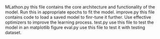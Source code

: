MLathon.py
this file contains the core architecture and functionality of the model. Run this in appropriate epochs to fit the model.
improve.py
this file contains code to load a saved model to finr-tune it further. Use effective optimizers to improve the learning process.
test.py
use this file to test the model in an matplotlib figure
eval.py
use this file to test it with testing dataset.
